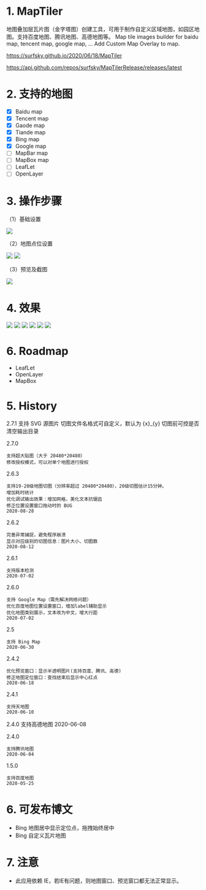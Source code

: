 # 1. MapTiler

地图叠加层瓦片图（金字塔图）创建工具，可用于制作自定义区域地图，如园区地图。支持百度地图、腾讯地图、高德地图等。
Map tile images builder for baidu map, tencent map, google map, ...
Add Custom Map Overlay to map.

https://surfsky.github.io/2020/06/18/MapTiler

https://api.github.com/repos/surfsky/MapTilerRelease/releases/latest

# 2. 支持的地图

- [x] Baidu map
- [x] Tencent map
- [x] Gaode map
- [x] Tiande map
- [x] Bing map
- [x] Google map
- [ ] MapBar map
- [ ] MapBox map
- [ ] LeafLet
- [ ] OpenLayer

# 3. 操作步骤

（1）基础设置

![](./Doc/step_basic.png)

（2）地图点位设置

![](./Doc/step_map.png)
![](./Doc/step_pos.png)

（3）预览及截图

![](./Doc/step_preview.png)

# 4. 效果

![](./Doc/map_baidu.png)
![](./Doc/map_tencent.png)
![](./Doc/map_gaode.png)
![](./Doc/map_tiandi.png)
![](./Doc/map_bing.png)
![](./Doc/map_google.png)


# 6. Roadmap

- LeafLet
- OpenLayer
- MapBox

# 5. History

2.7.1
    支持 SVG 源图片
    切图文件名格式可自定义，默认为 {x}_{y}
    切图前可控是否清空输出目录

2.7.0

    支持超大贴图（大于 20480*20480）
    修改授权模式，可以对单个地图进行授权

2.6.3

    支持19-20级地图切图（分辨率超过 20480*20480），20级切图估计15分钟。
    增加耗时统计
    优化调试输出效果：增加网格，美化文本抗锯齿
    修正位置设置窗口拖动时的 BUG
    2020-08-28

2.6.2

    完善异常捕捉，避免程序崩溃
    显示对应级别的切图信息：图片大小、切图数
    2020-08-12

2.6.1

    支持版本检测
    2020-07-02

2.6.0

    支持 Google Map（需先解决网络问题）
    优化百度地图位置设置窗口，增加label辅助显示
    优化地图类别展示，文本改为中文，增大行距
    2020-07-02

2.5

    支持 Bing Map
    2020-06-30

2.4.2

    优化预览窗口：显示半透明图片(支持百度、腾讯、高德)
    修正地图定位窗口：查找结束后显示中心红点
    2020-06-18

2.4.1

    支持天地图
    2020-06-10

2.4.0
    支持高德地图
    2020-06-08

2.4.0

    支持腾讯地图
    2020-06-04

1.5.0

    支持百度地图
    2020-05-25


# 6. 可发布博文

- Bing 地图居中显示定位点，拖拽始终居中
- Bing 自定义瓦片地图

# 7. 注意

- 此应用依赖 IE，若IE有问题，则地图窗口、预览窗口都无法正常显示。

